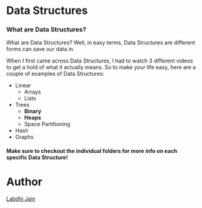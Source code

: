 # Data Structures
### What are Data Structures?

What are Data Structures? Well, in easy terms, Data Structures are different forms can save our data in.

When I first came across Data Structures, I had to watch 3 different videos to get a hold of what it actually means.
So to make your life easy, here are a couple of examples of Data Structures:
 - Linear
    - Arrays
    - Lists
 - Trees
    - **Binary**
    - **Heaps**
    - Space Partitioning
 - Hash
 - Graphs
 
 
 #### Make sure to checkout the individual folders for more info on each specific Data Structure!
 
 
 # Author
 
 [Labdhi Jain](linkedin.com/in/labdhi-jain)